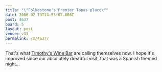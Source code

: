 ```yaml
---
title: "\"Folkestone's Premier Tapas place\""
date: 2006-02-13T14:53:07.000Z
post: 4637
board: 5
layout: post
venue: v33
permalink: /m/4637/
---
```

That's what <a href="/wiki/timothy+s+wine+bar">Timothy's Wine Bar</a> are calling themselves now. I hope it's improved since our absolutely dreadful visit, that was a Spanish themed night...
